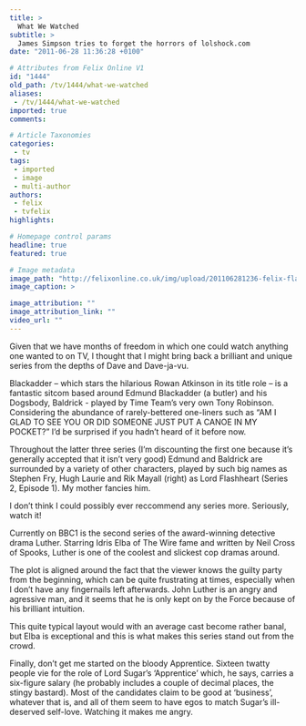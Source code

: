 ```yaml
---
title: >
  What We Watched
subtitle: >
  James Simpson tries to forget the horrors of lolshock.com
date: "2011-06-28 11:36:28 +0100"

# Attributes from Felix Online V1
id: "1444"
old_path: /tv/1444/what-we-watched
aliases:
 - /tv/1444/what-we-watched
imported: true
comments:

# Article Taxonomies
categories:
 - tv
tags:
 - imported
 - image
 - multi-author
authors:
 - felix
 - tvfelix
highlights:

# Homepage control params
headline: true
featured: true

# Image metadata
image_path: "http://felixonline.co.uk/img/upload/201106281236-felix-flashheart.jpg"
image_caption: >

image_attribution: ""
image_attribution_link: ""
video_url: ""
---
```


Given that we have months of freedom in which one could watch anything one wanted to on TV, I thought that I might bring back a brilliant and unique series from the depths of Dave and Dave-ja-vu.

Blackadder – which stars the hilarious Rowan Atkinson in its title role – is a fantastic sitcom based around Edmund Blackadder (a butler) and his Dogsbody, Baldrick - played by Time Team’s very own Tony Robinson. Considering the abundance of rarely-bettered one-liners such as “AM I GLAD TO SEE YOU OR DID SOMEONE JUST PUT A CANOE IN MY POCKET?” I’d be surprised if you hadn’t heard of it before now.

Throughout the latter three series (I’m discounting the first one because it’s generally accepted that it isn’t very good) Edmund and Baldrick are surrounded by a variety of other characters, played by such big names as Stephen Fry, Hugh Laurie and Rik Mayall (right) as Lord Flashheart (Series 2, Episode 1). My mother fancies him.

I don’t think I could possibly ever reccommend any series more. Seriously, watch it!

Currently on BBC1 is the second series of the award-winning detective drama Luther. Starring Idris Elba of The Wire fame and written by Neil Cross of Spooks, Luther is one of the coolest and slickest cop dramas around.

The plot is aligned around the fact that the viewer knows the guilty party from the beginning, which can be quite frustrating at times, especially when I don’t have any fingernails left afterwards. John Luther is an angry and agressive man, and it seems that he is only kept on by the Force because of his brilliant intuition.

This quite typical layout would with an average cast become rather banal, but Elba is exceptional and this is what makes this series stand out from the crowd.

Finally, don’t get me started on the bloody Apprentice. Sixteen twatty people vie for the role of Lord Sugar’s ‘Apprentice’ which, he says, carries a six-figure salary (he probably includes a couple of decimal places, the stingy bastard). Most of the candidates claim to be good at ‘business’, whatever that is, and all of them seem to have egos to match Sugar’s ill-deserved self-love. Watching it makes me angry.
